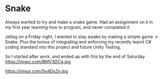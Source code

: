 # Snake
Always wanted to try and make a snake game.
Had an assignment on it in my first year learning how to program, and never completed it.

Jetlag on a Friday night, I wanted to stay awake by making a simple game -> Snake.
Plus the bonus of integrating and enforcing my recently learnt C# coding standard into this project and future Unity Testing.

So I started after work, and ended up with this by the end of Saturday
https://imgur.com/BMV3DCg.jpg

https://imgur.com/5u4DsZn.jpg
